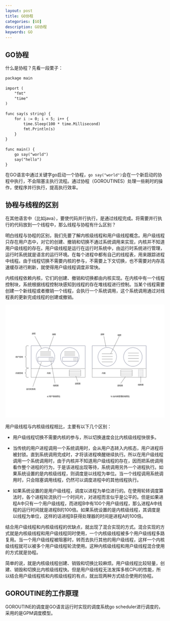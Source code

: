 ```yaml
---
layout: post
title: GO协程
categories: [GO]
description: GO协程
keywords: GO
---
```


## GO协程

什么是协程？先看一段栗子：
```
package main

import (
	"fmt"
	"time"
)

func say(s string) {
	for i := 0; i < 5; i++ {
		time.Sleep(100 * time.Millisecond)
		fmt.Println(s)
	}
}

func main() {
	go say("world")
	say("hello")
}
```

在GO语言中通过关键字go启动一个协程，`go say("world")`会在一个新启动的协程中执行，不会阻塞主执行流程。通过协程（GOROUTINES）处理一些耗时的操作，使程序并行执行，提高执行效率。

## 协程与线程的区别

在其他语言中（比如java），要使代码并行执行，是通过线程完成。将需要并行执行的代码放到一个线程中，那么线程与协程有什么区别？

明白线程与协程的区别，我们先要了解内核级线程和用户级线程概念。用户级线程只存在用户态中，对它的创建、撤销和切换不通过系统调用来实现，内核并不知道用户级线程的存在。用户级线程是运行在运行时系统中，由运行时系统进行管理，运行时系统就是语言的运行环境。在每个进程中都有自己的线程表，用来跟踪进程中线程。由于线程切换不需要内核的参与，不需要上下文切换，也不需要对内存高速缓存进行刷新，就使得用户级线程调度非常快。

内核线程依赖内核，它们的创建、撤销和切换都由内核实现。在内核中有一个线程控制块，系统根据线程控制块感知到线程的存在堆线程进行控制。当某个线程需要创建一个新线程或者撤销一个线程，会执行一个系统调用，这个系统调用通过对线程表的更新完成线程的创建或撤销。

![用户级线程与内核级线程对比示意图](https://github.com/qinchunabng/qinchunabng.github.io/blob/master/images/posts/go/%E7%BA%BF%E7%A8%8B.png?raw=true)

用户级线程与内核级线程相比，主要有以下几个区别：

- 用户级线程切换不需要内核的参与，所以切换速度会比内核级线程快很多。

- 当传统的用户进程调用一个系统调用时，会从用户态转入内核态，用户进程将被封锁。直到系统调用完成时，才将该进程唤醒继续执行。所以在用户级线程调用一个系统调用时，由于内核并不知道用户级线程的存在，因而把系统调用看作整个进程的行为，于是该进程出现等待，系统调用另外一个进程执行。如果系统设置的是内核级线程，则调度是以线程为单位。当一个线程调用系统调用时，只会阻塞调用线程，仍然可以调度进程中的其他线程执行。

- 如果系统设置的是用户级线程，调度以进程为单位进行的。在使用轮转调度算法时，各个进程轮流执行一个时间片，对进程而言似乎是公平的。但是如果进程A中只有一个用户级线程，而进程B中有100个用户级线程，那么进程A中线程的运行时间就是进程B的100倍。如果系统设置的是内核级线程，其调度是以线程为单位，这样的话进程B获得处理器的时间是进程A的100倍。

结合用户级线程和内核级线程的优缺点，就出现了混合实现的方式。混合实现的方式就是内核级线程和用户级线程同时使用，一个内核级线程被多个用户级线程多路复用。当一个用户级线程被阻塞时，转而去执行其他的用户级线程，这样一个内核级线程就可以被多个用户级线程轮流使用。这种内核级线程和用户级线程混合使用的方式就是协程。

简单的说，就是内核级线程创建、销毁和切换比较麻烦。用户级线程比较轻量，创建、销毁和切换比内核级线程快。但是用户级线程无法发挥多核CPU的性能，所以结合用户级线程核和内核级线程的有点，就出现两种方式结合使用的协程。

## GOROUTINE的工作原理

GOROUTINE的调度是GO语言运行时实现的调度系统go scheduler进行调度的，采用的是GPM调度模型。